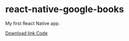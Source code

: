 # react-native-google-books

My first React Native app.

<a href="https://disk.yandex.ru/d/3pr4RKIo2UX0OA">Download link </a>
<a href="https://github.com/evyz/react-native-google-books/tree/master">Code</a>
